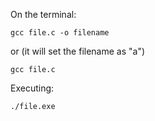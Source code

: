 On the terminal: 

```
gcc file.c -o filename
```

or (it will set the filename as "a")

```
gcc file.c
```

Executing:
```
./file.exe
```